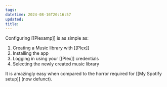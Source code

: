 ```yaml
---
tags: 
datetime: 2024-08-16T20:16:57
updated: 
title:
---
```

Configuring [[Plexamp]] is as simple as:

1. Creating a Music library with [[Plex]]
2. Installing the app
3. Logging in using your [[Plex]] credentials
4. Selecting the newly created music library

It is amazingly easy when compared to the horror required for [[My Spotify setup]] (now defunct).